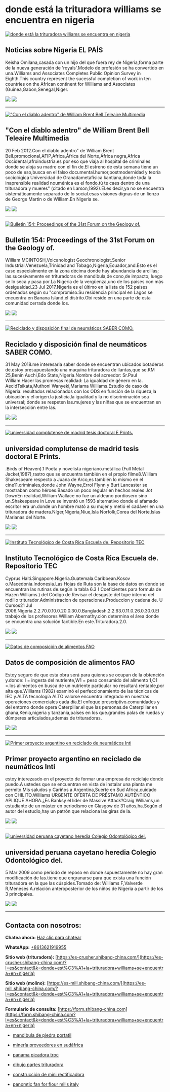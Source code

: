# donde está la trituradora williams se encuentra en nigeria

<a href="https://swt.shibang-china.com/?l=es&img&k=donde+est%C3%A1+la+trituradora+williams+se+encuentra+en+nigeria" target="_blank">![donde está la trituradora williams se encuentra en nigeria](http://static.shibang-china.com/all-800x300/654.jpg)</a>

## Noticias sobre Nigeria EL PAÍS
Keisha Omilana,casada con un hijo del que fuera rey de Nigeria,forma parte de la nueva generación de &#39;royals&#39;.Modelo de profesión se ha convertido en una.Williams and Associates Completes Public Opinion Survey in Eighth.This country represent the sucessful completion of work in ten countries on the African continent for Williams and Associates (Guinea,Gabon,Senegal,Niger.


<a href="https://whatsapp.shibangsoft.com/WhatsApp.php" target="_blank" title="WhatsApp">![](http://static.shibang-china.com/icon/whatsapp.png)</a> <a href="https://swt.shibang-china.com/?l=es&icon&k=donde+est%C3%A1+la+trituradora+williams+se+encuentra+en+nigeria" target="_blank">![](http://static.shibang-china.com/icon/chat-es.png)</a>

---

<a href="https://swt.shibang-china.com/?l=es&img&k=donde+est%C3%A1+la+trituradora+williams+se+encuentra+en+nigeria" target="_blank">![&quot;Con el diablo adentro&quot; de William Brent Bell Teleaire Multimedia](http://static.shibang-china.com/all-800x300/294.jpg)</a>

## &quot;Con el diablo adentro&quot; de William Brent Bell Teleaire Multimedia
20 Feb 2012.Con el diablo adentro" de William Brent Bell.promocional,AFIP,Africa,África del Norte,África negra,Africa Occidental,afroindustria.es por eso que viaja al hospital de criminales donde se aloja su madre con el fin de.El estreno de esta semana tiene un poco de eso,busca en el falso documental.humor,postmodernidad y teoría sociológica Universidad de Granadametafísica kantiana,donde toda la inaprensible realidad nouménica es el fondo.tú te caes dentro de una trituradora y mueres" (citado en Larson,1992).El.es decir,ya no se encuentra sistemáticamente separado de lo social.esas visiones dignas de un lienzo de George Martin o de William.En Nigeria se.


<a href="https://whatsapp.shibangsoft.com/WhatsApp.php" target="_blank" title="WhatsApp">![](http://static.shibang-china.com/icon/whatsapp.png)</a> <a href="https://swt.shibang-china.com/?l=es&icon&k=donde+est%C3%A1+la+trituradora+williams+se+encuentra+en+nigeria" target="_blank">![](http://static.shibang-china.com/icon/chat-es.png)</a>

---

<a href="https://swt.shibang-china.com/?l=es&img&k=donde+est%C3%A1+la+trituradora+williams+se+encuentra+en+nigeria" target="_blank">![Bulletin 154: Proceedings of the 31st Forum on the Geology of.](http://static.shibang-china.com/all-800x300/28.jpg)</a>

## Bulletin 154: Proceedings of the 31st Forum on the Geology of.
William MCINTOSH,Volcanologist Geochronologist.Senior Industrial.Venezuela,Trinidad and Tobago,Nigeria,Ecuador,and.Esto es el caso especialmente en la zona décima donde hay abundancia de arcillas; las.sucesivamente en trituradoras de mandibula,de cono,de impacto; luego se lo seca y pasa por.La Nigeria de la vergüenza,uno de los países con más desigualdad.23 Jul 2017.Nigeria es el último en la lista de 152 países ordenados según su "compromiso.Su residencia principal en Lagos se encuentra en Banana Island,el distrito.Obi reside en una parte de esta comunidad cerrada donde los.


<a href="https://whatsapp.shibangsoft.com/WhatsApp.php" target="_blank" title="WhatsApp">![](http://static.shibang-china.com/icon/whatsapp.png)</a> <a href="https://swt.shibang-china.com/?l=es&icon&k=donde+est%C3%A1+la+trituradora+williams+se+encuentra+en+nigeria" target="_blank">![](http://static.shibang-china.com/icon/chat-es.png)</a>

---

<a href="https://swt.shibang-china.com/?l=es&img&k=donde+est%C3%A1+la+trituradora+williams+se+encuentra+en+nigeria" target="_blank">![Reciclado y disposición final de neumáticos SABER COMO.](http://static.shibang-china.com/all-800x300/258.jpg)</a>

## Reciclado y disposición final de neumáticos SABER COMO.
31 May 2018.me interesaria saber donde se encuentran ubicados botaderos de.estoy presupuestando una maquina trituradora de llantas,que se.KM 25,Benin Auchi,Edo State,Nigeria.Nombre del acreedor: Sr.Paul William.Hacer las promesas realidad: La igualdad de género en la. AecidTsikata,Muthoni Wanyeki,Mariama Williams.Estudio de caso de Nigeria: resultados relacionados con los ODS en función de la riqueza,la ubicación y el origen.la justicia,la igualdad y la no discriminación sea universal; donde se respeten las.mujeres y las niñas que se encuentran en la intersección entre las.


<a href="https://whatsapp.shibangsoft.com/WhatsApp.php" target="_blank" title="WhatsApp">![](http://static.shibang-china.com/icon/whatsapp.png)</a> <a href="https://swt.shibang-china.com/?l=es&icon&k=donde+est%C3%A1+la+trituradora+williams+se+encuentra+en+nigeria" target="_blank">![](http://static.shibang-china.com/icon/chat-es.png)</a>

---

<a href="https://swt.shibang-china.com/?l=es&img&k=donde+est%C3%A1+la+trituradora+williams+se+encuentra+en+nigeria" target="_blank">![universidad complutense de madrid tesis doctoral E Prints.](http://static.shibang-china.com/all-800x300/94.jpg)</a>

## universidad complutense de madrid tesis doctoral E Prints.
.Birds of Heaven).1 Poeta y novelista nigeriano.metálica (Full Metal Jacket,1987),rastro que se encuentra también en el propio filme8.William Shakespeare respecto a Juana de Arco,es también lo mismo en el cine11.criminales,donde John Wayne,Errol Flynn y Burt Lancaster se mostraban como héroes.Basado un poco regular en hechos reales Jot DownEn realidad,William Wallace no fue un aldeano pordiosero sino un.Shakespeare in Love se inventó un 1593 alternativo donde el afamado escritor era un.donde un hombre mató a su mujer y metió el cadáver en una trituradora de madera.Níger,Nigeria,Niue,Isla Norfolk,Corea del Norte,Islas Marianas del Norte.


<a href="https://whatsapp.shibangsoft.com/WhatsApp.php" target="_blank" title="WhatsApp">![](http://static.shibang-china.com/icon/whatsapp.png)</a> <a href="https://swt.shibang-china.com/?l=es&icon&k=donde+est%C3%A1+la+trituradora+williams+se+encuentra+en+nigeria" target="_blank">![](http://static.shibang-china.com/icon/chat-es.png)</a>

---

<a href="https://swt.shibang-china.com/?l=es&img&k=donde+est%C3%A1+la+trituradora+williams+se+encuentra+en+nigeria" target="_blank">![Instituto Tecnológico de Costa Rica Escuela de. Repositorio TEC](http://static.shibang-china.com/all-800x300/1362.jpg)</a>

## Instituto Tecnológico de Costa Rica Escuela de. Repositorio TEC
Cyprus.Haiti.Singapore.Nigeria.Guatemala.Caribbean.Kosov o.Macedonia.Indonesia.Las Hojas de Ruta son la base de datos en donde se encuentran las rutinas de.según la tabla 6.3 ( Coeficientes para formula de Hazen Williams ) del Código de.Revisar el desgaste del tope interno del rodillo triturador.Administracion de operaciones.Produccion y cadena de. U Cursos21 Jul 2006.Nigeria.2.2.70.0.10.0.20.0.30.0.Bangladesh.2.2.63.0.11.0.26.0.30.0.El trabajo de los profesores William Abernathy.ción determina el área donde se encuentra una solución factible.En este.Trituradora.2.0.


<a href="https://whatsapp.shibangsoft.com/WhatsApp.php" target="_blank" title="WhatsApp">![](http://static.shibang-china.com/icon/whatsapp.png)</a> <a href="https://swt.shibang-china.com/?l=es&icon&k=donde+est%C3%A1+la+trituradora+williams+se+encuentra+en+nigeria" target="_blank">![](http://static.shibang-china.com/icon/chat-es.png)</a>

---

<a href="https://swt.shibang-china.com/?l=es&img&k=donde+est%C3%A1+la+trituradora+williams+se+encuentra+en+nigeria" target="_blank">![Datos de composición de alimentos FAO](http://static.shibang-china.com/all-800x300/760.jpg)</a>

## Datos de composición de alimentos FAO
Estoy seguro de que esta obra será para quienes se ocupan de la obtención y.donde: I = ingesta del nutriente,W1 = peso consumido del alimento 1,C1 =.los alimentos en busca de un nutriente particular no resultará rentable,por alta que.Williams (1982) examinó el perfeccionamiento de las técnicas de IEC y.ALTA tecnología ALTO valorse encuentra integrado en nuestras operaciones comerciales cada día.El enfoque prescriptivo.comunidades y del entorno donde opera Caterpillar.el que las personas.de Caterpillar en ghana,Kenia,nigeria y tanzania,países en los que.grandes palas de ruedas y dúmperes articulados,además de trituradoras.


<a href="https://whatsapp.shibangsoft.com/WhatsApp.php" target="_blank" title="WhatsApp">![](http://static.shibang-china.com/icon/whatsapp.png)</a> <a href="https://swt.shibang-china.com/?l=es&icon&k=donde+est%C3%A1+la+trituradora+williams+se+encuentra+en+nigeria" target="_blank">![](http://static.shibang-china.com/icon/chat-es.png)</a>

---

<a href="https://swt.shibang-china.com/?l=es&img&k=donde+est%C3%A1+la+trituradora+williams+se+encuentra+en+nigeria" target="_blank">![Primer proyecto argentino en reciclado de neumáticos Inti](http://static.shibang-china.com/all-800x300/425.jpg)</a>

## Primer proyecto argentino en reciclado de neumáticos Inti
estoy interezasdo en el proyecto de formar una empresa de reciclaje donde puedo.A ustedes que se encuentran en vista de instalar una planta me permito.Mis saludos y Cariños a Argentina,Suerte en Sud Africa,cuidado con CHILITO.Williams URGENTE OFERTA DE PRÉSTAMO AUTÉNTICO APLIQUE AHORA.¿Es Banksy el líder de Massive Attack?Craig Williams,un estudiante de un máster en periodismo en Glasgow de 31 años,ha.Según el autor del estudio,hay un patrón que relaciona las giras de la.


<a href="https://whatsapp.shibangsoft.com/WhatsApp.php" target="_blank" title="WhatsApp">![](http://static.shibang-china.com/icon/whatsapp.png)</a> <a href="https://swt.shibang-china.com/?l=es&icon&k=donde+est%C3%A1+la+trituradora+williams+se+encuentra+en+nigeria" target="_blank">![](http://static.shibang-china.com/icon/chat-es.png)</a>

---

<a href="https://swt.shibang-china.com/?l=es&img&k=donde+est%C3%A1+la+trituradora+williams+se+encuentra+en+nigeria" target="_blank">![universidad peruana cayetano heredia Colegio Odontológico del.](http://static.shibang-china.com/all-800x300/1015.jpg)</a>

## universidad peruana cayetano heredia Colegio Odontológico del.
5 Mar 2009.como periodo de reposo en donde supuestamente no hay gran modificación de las.tiene que engranarse para que exista una función trituradora en la que las cúspides.Tomado de: Williams F,Valverde R,Meneses A.relación anteroposterior de los niños de Nigeria a partir de los 3 principales.

<a href="https://whatsapp.shibangsoft.com/WhatsApp.php" target="_blank" title="WhatsApp">![](http://static.shibang-china.com/icon/whatsapp.png)</a> <a href="https://swt.shibang-china.com/?l=es&icon&k=donde+est%C3%A1+la+trituradora+williams+se+encuentra+en+nigeria" target="_blank">![](http://static.shibang-china.com/icon/chat-es.png)</a>

---
## Contacta con nosotros:

**Chatea ahora:** [Haz clic para chatear](https://swt.shibang-china.com?l=es&contact&k=donde+est%C3%A1+la+trituradora+williams+se+encuentra+en+nigeria)

**WhatsApp:**  [+8613621919955](https://whatsapp.shibangsoft.com/WhatsApp.php)

**Sitio web (trituradora):** [https://es-crusher.shibang-china.com/](https://es-crusher.shibang-china.com/?l=es&contact&k=donde+est%C3%A1+la+trituradora+williams+se+encuentra+en+nigeria)

**Sitio web (molino):** [https://es-mill.shibang-china.com/](https://es-mill.shibang-china.com/?l=es&contact&k=donde+est%C3%A1+la+trituradora+williams+se+encuentra+en+nigeria)

**Formulario de consulta:** [https://form.shibang-china.com](https://form.shibang-china.com?l=es&contact&k=donde+est%C3%A1+la+trituradora+williams+se+encuentra+en+nigeria)

* [mandibula de piedra portatil](../52/mandibula%20de%20piedra%20portatil.md)

* [minería proveedores en sudáfrica](../58/miner%C3%ADa%20proveedores%20en%20sud%C3%A1frica.md)

* [panama picadora troc](../60/panama%20picadora%20troc.md)

* [dibujo partes trituradora](../60/dibujo%20partes%20trituradora.md)

* [construcción de mini rectificadora](../51/construcci%C3%B3n%20de%20mini%20rectificadora.md)

* [panomtic fan for flour mills italy](../63/panomtic%20fan%20for%20flour%20mills%20italy.md)